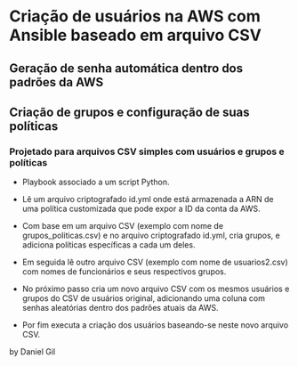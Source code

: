 # Criação de usuários na AWS com Ansible baseado em arquivo CSV

## Geração de senha automática dentro dos padrões da AWS

## Criação de grupos e configuração de suas políticas

### Projetado para arquivos CSV simples com usuários e grupos e políticas



- Playbook associado a um script Python.


- Lê um arquivo criptografado id.yml onde está armazenada a ARN de uma política customizada que pode expor a ID da conta da AWS.


- Com base em um arquivo CSV (exemplo com nome de grupos_politicas.csv) e no arquivo criptografado id.yml, cria grupos, e adiciona políticas específicas a cada um deles.


- Em seguida lê outro arquivo CSV (exemplo com nome de usuarios2.csv) com nomes de funcionários e seus respectivos grupos.


- No próximo passo cria um novo arquivo CSV com os mesmos usuários e grupos do CSV de usuários original, adicionando uma coluna com senhas aleatórias dentro dos padrões atuais da AWS.


- Por fim executa a criação dos usuários baseando-se neste novo arquivo CSV.


by Daniel Gil
